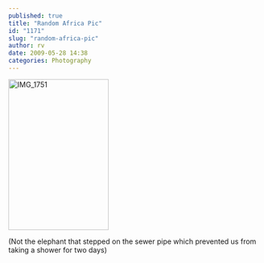 ```yaml
---
published: true
title: "Random Africa Pic"
id: "1171"
slug: "random-africa-pic"
author: rv
date: 2009-05-28 14:38
categories: Photography
---
```

<a href="https://s3.amazonaws.com/cfwblog/uploads/2009/05/img_1751.jpg"><img class="aligncenter size-medium wp-image-1172" title="IMG_1751" src="https://s3.amazonaws.com/cfwblog/uploads/2009/05/img_1751.jpg?w=199" alt="IMG_1751" width="199" height="300" /></a>

(Not the elephant that stepped on the sewer pipe which prevented us from taking a shower for two days)